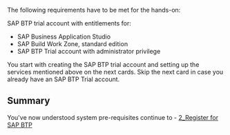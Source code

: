 The following requirements have to be met for the hands-on:

SAP BTP trial account with entitlements for:
+ SAP Business Application Studio
+ SAP Build Work Zone, standard edition
+ SAP BTP Trial account with administrator privilege

You start with creating the SAP BTP trial account and setting up the services mentioned above on the next cards. Skip the next card in case you already have an SAP BTP Trial account. 

## Summary

You've now understood system pre-requisites continue to - [2_Register for SAP BTP](https://github.com/SAP-samples/teched2023-XP162/blob/main/Exercises/2_Setup/2_Register%20for%20SAP%20BTP.md)


